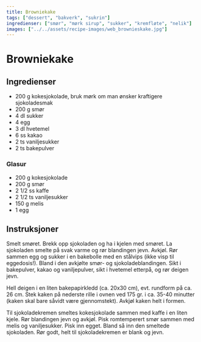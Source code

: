 ```yaml
---
title: Browniekake
tags: ["dessert", "bakverk", "sukrin"]
ingredienser: ["smør", "mørk sirup", "sukker", "kremfløte", "nelik"]
images: ["../../assets/recipe-images/web_brownieskake.jpg"]
---
```


# Browniekake

## Ingredienser

- 200 g kokesjokolade, bruk mørk om man ønsker kraftigere sjokoladesmak
- 200 g smør
- 4 dl sukker
- 4 egg
- 3 dl hvetemel
- 6 ss kakao
- 2 ts vaniljesukker
- 2 ts bakepulver

### Glasur

- 200 g kokesjokolade
- 200 g smør
- 2 1/2 ss kaffe
- 2 1/2 ts vaniljesukker
- 150 g melis
- 1 egg

## Instruksjoner

Smelt smøret. Brekk opp sjokoladen og ha i kjelen med smøret. La sjokoladen smelte på svak varme og rør blandingen jevn. Avkjøl. Rør sammen egg og sukker i en bakebolle med en stålvips (ikke visp til eggedosis!). Bland i den avkjølte smør- og sjokoladeblandingen. Sikt i bakepulver, kakao og vaniljepulver, sikt i hvetemel etterpå, og rør deigen jevn.

Hell deigen i en liten bakepapirkledd (ca. 20x30 cm), evt. rundform på ca. 26 cm. Stek kaken på nederste rille i ovnen ved 175 gr. i ca. 35-40 minutter (kaken skal bare såvidt være gjennomstekt). Avkjøl kaken helt i formen.

Til sjokoladekremen smeltes kokesjokolade sammen med kaffe i en liten kjele. Rør blandingen jevn og avkjøl. Pisk romtemperert smør sammen med melis og vaniljesukker. Pisk inn egget. Bland så inn den smeltede sjokoladen. Rør godt, helt til sjokoladekremen er blank og jevn.
